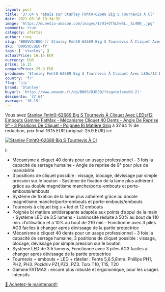 ```yaml
---
layout: post
title: '37.64 % rabais sur Stanley Fmht0-62689 Big S Tournevis À Cl'
date: 2021-03-16 13:34:32
image: 'https://m.media-amazon.com/images/I/41+OfhLhw5L._SL400_.jpg'
comments: true
category: ofertas
author: ring
slug: 'B00SVDJBEO-fr Stanley Fmht0-62689 Big S Tournevis À Cliquet Avec LEDs/12...'
sku: 'B00SVDJBEO-fr'
tags: [ 'stanley', ]
actualPrice: 16.15 EUR
currency: EUR
price: 16.15
comparePrice: 25.9 EUR
prodname: 'Stanley Fmht0-62689 Big S Tournevis À Cliquet Avec LEDs/12 Embouts Gamme FatMax - Mécanisme Cliquet 40 Dents - Angle De Reprise 9° - 3 Positions De Cliquet - Poignée Bi Matière Grip'
country: 'fr'
flag: '🇫🇷'
brand: 'Stanley'
buyurl: 'https://www.amazon.fr/dp/B00SVDJBEO/?tag=tolees0d-21'
descuento: '37.64'
average: '16.15'
---
```


Vous avez [Stanley Fmht0-62689 Big S Tournevis À Cliquet Avec LEDs/12 Embouts Gamme FatMax - Mécanisme Cliquet 40 Dents - Angle De Reprise 9° - 3 Positions De Cliquet - Poignée Bi Matière Grip](https://www.amazon.fr/dp/B00SVDJBEO/?tag=tolees0d-21)  à  37.64 % de réduction, prix final  16.15 EUR (original: 25.9 EUR) ici:

[![Stanley Fmht0-62689 Big S Tournevis À Cl](https://m.media-amazon.com/images/I/41+OfhLhw5L._SL400_.jpg)](https://www.amazon.fr/dp/B00SVDJBEO/?tag=tolees0d-21)

ℹ️:

- Mécanisme à cliquet 40 dents pour un usage professionnel - 3 fois la capacité de serrage humaine - Angle de reprise de 9° pour plus de maniabilité
- 3 positions de cliquet possible : vissage, blocage, dévissage par simple pression sur le bouton - Système de fixation de la lame plus adhérent grâce au double magnétisme manche/porte-embouts et porte-embouts/embouts
- Système de fixation de la lame plus adhérent grâce au double magnétisme manche/porte-embouts et porte-embouts/embouts
- Tournevis à cliquet big s + led et 12 embouts
- Poignée bi matière antidérapante adaptée aux points d’appui de la main - Système LED de 3.5 lumens - Luminosité réduite à 50% au bout de 110 min. d’utilisation et à 10% au bout de 210 min - Fonctionne avec 3 piles AG3 faciles à changer après dévissage de la partie protectrice
- Mécanisme à cliquet 40 dents pour un usage professionnel - 3 fois la capacité de serrage humaine, 3 positions de cliquet possible : vissage, blocage, dévissage par simple pression sur le bouton
- Système LED de 3.5 lumens, Fonctionne avec 3 piles AG3 faciles à changer après dévissage de la partie protectrice
- Tournevis + embouts + LED + râtelier : Fente 5,6.5,8mm. Phillips PH1, PH2, PH3. Pozidriv PZ1,PZ2, PZ3. Torx T10, T15, T20
- Gamme FATMAX : encore plus robuste et ergonomique, pour les usages intensifs

[🛒 Achetez-le maintenant!!](https://www.amazon.fr/dp/B00SVDJBEO/?tag=tolees0d-21)
